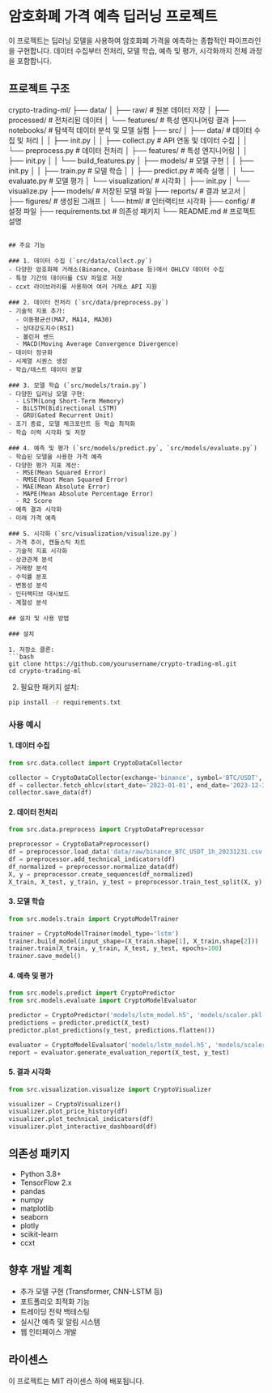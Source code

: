 # 암호화폐 가격 예측 딥러닝 프로젝트

이 프로젝트는 딥러닝 모델을 사용하여 암호화폐 가격을 예측하는 종합적인 파이프라인을 구현합니다. 데이터 수집부터 전처리, 모델 학습, 예측 및 평가, 시각화까지 전체 과정을 포함합니다.

## 프로젝트 구조 
crypto-trading-ml/
├── data/
│ ├── raw/ # 원본 데이터 저장
│ ├── processed/ # 전처리된 데이터
│ └── features/ # 특성 엔지니어링 결과
├── notebooks/ # 탐색적 데이터 분석 및 모델 실험
├── src/
│ ├── data/ # 데이터 수집 및 처리
│ │ ├── init.py
│ │ ├── collect.py # API 연동 및 데이터 수집
│ │ └── preprocess.py # 데이터 전처리
│ ├── features/ # 특성 엔지니어링
│ │ ├── init.py
│ │ └── build_features.py
│ ├── models/ # 모델 구현
│ │ ├── init.py
│ │ ├── train.py # 모델 학습
│ │ ├── predict.py # 예측 실행
│ │ └── evaluate.py # 모델 평가
│ └── visualization/ # 시각화
│ ├── init.py
│ └── visualize.py
├── models/ # 저장된 모델 파일
├── reports/ # 결과 보고서
│ ├── figures/ # 생성된 그래프
│ └── html/ # 인터랙티브 시각화
├── config/ # 설정 파일
├── requirements.txt # 의존성 패키지
└── README.md # 프로젝트 설명
```

## 주요 기능

### 1. 데이터 수집 (`src/data/collect.py`)
- 다양한 암호화폐 거래소(Binance, Coinbase 등)에서 OHLCV 데이터 수집
- 특정 기간의 데이터를 CSV 파일로 저장
- ccxt 라이브러리를 사용하여 여러 거래소 API 지원

### 2. 데이터 전처리 (`src/data/preprocess.py`)
- 기술적 지표 추가:
  - 이동평균선(MA7, MA14, MA30)
  - 상대강도지수(RSI)
  - 볼린저 밴드
  - MACD(Moving Average Convergence Divergence)
- 데이터 정규화
- 시계열 시퀀스 생성
- 학습/테스트 데이터 분할

### 3. 모델 학습 (`src/models/train.py`)
- 다양한 딥러닝 모델 구현:
  - LSTM(Long Short-Term Memory)
  - BiLSTM(Bidirectional LSTM)
  - GRU(Gated Recurrent Unit)
- 조기 종료, 모델 체크포인트 등 학습 최적화
- 학습 이력 시각화 및 저장

### 4. 예측 및 평가 (`src/models/predict.py`, `src/models/evaluate.py`)
- 학습된 모델을 사용한 가격 예측
- 다양한 평가 지표 계산:
  - MSE(Mean Squared Error)
  - RMSE(Root Mean Squared Error)
  - MAE(Mean Absolute Error)
  - MAPE(Mean Absolute Percentage Error)
  - R2 Score
- 예측 결과 시각화
- 미래 가격 예측

### 5. 시각화 (`src/visualization/visualize.py`)
- 가격 추이, 캔들스틱 차트
- 기술적 지표 시각화
- 상관관계 분석
- 거래량 분석
- 수익률 분포
- 변동성 분석
- 인터랙티브 대시보드
- 계절성 분석

## 설치 및 사용 방법

### 설치

1. 저장소 클론:
```bash
git clone https://github.com/yourusername/crypto-trading-ml.git
cd crypto-trading-ml
```

2. 필요한 패키지 설치:
```bash
pip install -r requirements.txt
```

### 사용 예시

#### 1. 데이터 수집
```python
from src.data.collect import CryptoDataCollector

collector = CryptoDataCollector(exchange='binance', symbol='BTC/USDT', timeframe='1h')
df = collector.fetch_ohlcv(start_date='2023-01-01', end_date='2023-12-31')
collector.save_data(df)
```

#### 2. 데이터 전처리
```python
from src.data.preprocess import CryptoDataPreprocessor

preprocessor = CryptoDataPreprocessor()
df = preprocessor.load_data('data/raw/binance_BTC_USDT_1h_20231231.csv')
df = preprocessor.add_technical_indicators(df)
df_normalized = preprocessor.normalize_data(df)
X, y = preprocessor.create_sequences(df_normalized)
X_train, X_test, y_train, y_test = preprocessor.train_test_split(X, y)
```

#### 3. 모델 학습
```python
from src.models.train import CryptoModelTrainer

trainer = CryptoModelTrainer(model_type='lstm')
trainer.build_model(input_shape=(X_train.shape[1], X_train.shape[2]))
trainer.train(X_train, y_train, X_test, y_test, epochs=100)
trainer.save_model()
```

#### 4. 예측 및 평가
```python
from src.models.predict import CryptoPredictor
from src.models.evaluate import CryptoModelEvaluator

predictor = CryptoPredictor('models/lstm_model.h5', 'models/scaler.pkl')
predictions = predictor.predict(X_test)
predictor.plot_predictions(y_test, predictions.flatten())

evaluator = CryptoModelEvaluator('models/lstm_model.h5', 'models/scaler.pkl')
report = evaluator.generate_evaluation_report(X_test, y_test)
```

#### 5. 결과 시각화
```python
from src.visualization.visualize import CryptoVisualizer

visualizer = CryptoVisualizer()
visualizer.plot_price_history(df)
visualizer.plot_technical_indicators(df)
visualizer.plot_interactive_dashboard(df)
```

## 의존성 패키지

- Python 3.8+
- TensorFlow 2.x
- pandas
- numpy
- matplotlib
- seaborn
- plotly
- scikit-learn
- ccxt

## 향후 개발 계획

- 추가 모델 구현 (Transformer, CNN-LSTM 등)
- 포트폴리오 최적화 기능
- 트레이딩 전략 백테스팅
- 실시간 예측 및 알림 시스템
- 웹 인터페이스 개발

## 라이센스

이 프로젝트는 MIT 라이센스 하에 배포됩니다.